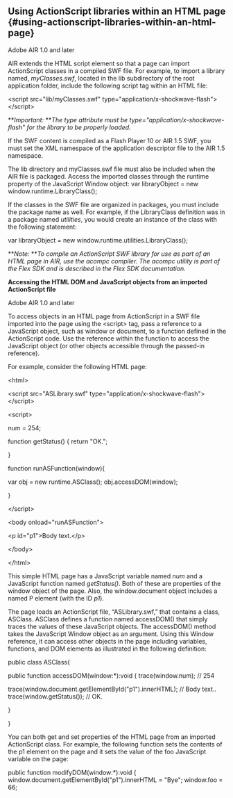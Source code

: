## Using ActionScript libraries within an HTML page {#using-actionscript-libraries-within-an-html-page}

Adobe AIR 1.0 and later

AIR extends the HTML script element so that a page can import ActionScript classes in a compiled SWF file. For example, to import a library named, _myClasses.swf_, located in the lib subdirectory of the root application folder, include the following script tag within an HTML file:

&lt;script src=&quot;lib/myClasses.swf&quot; type=&quot;application/x-shockwave-flash&quot;&gt;&lt;/script&gt;

**_Important:_ **_The type attribute must be type=&quot;application/x-shockwave-flash&quot; for the library to be properly loaded._

If the SWF content is compiled as a Flash Player 10 or AIR 1.5 SWF, you must set the XML namespace of the application descriptor file to the AIR 1.5 namespace.

The lib directory and myClasses.swf file must also be included when the AIR file is packaged. Access the imported classes through the runtime property of the JavaScript Window object: var libraryObject = new window.runtime.LibraryClass();

If the classes in the SWF file are organized in packages, you must include the package name as well. For example, if the LibraryClass definition was in a package named _utilities_, you would create an instance of the class with the following statement:

var libraryObject = new window.runtime.utilities.LibraryClass();

**_Note:_ **_To compile an ActionScript SWF library for use as part of an HTML page in AIR, use the acompc compiler. The acompc utility is part of the Flex SDK and is described in the Flex SDK documentation._

**Accessing the HTML DOM and JavaScript objects from an imported ActionScript file**

Adobe AIR 1.0 and later

To access objects in an HTML page from ActionScript in a SWF file imported into the page using the &lt;script&gt; tag, pass a reference to a JavaScript object, such as window or document, to a function defined in the ActionScript code. Use the reference within the function to access the JavaScript object (or other objects accessible through the passed-in reference).

For example, consider the following HTML page:

&lt;html&gt;

&lt;script src=&quot;ASLibrary.swf&quot; type=&quot;application/x-shockwave-flash&quot;&gt;&lt;/script&gt;

&lt;script&gt;

num = 254;

function getStatus() { return &quot;OK.&quot;;

}

function runASFunction(window){

var obj = new runtime.ASClass(); obj.accessDOM(window);

}

&lt;/script&gt;

&lt;body onload=&quot;runASFunction&quot;&gt;

&lt;p id=&quot;p1&quot;&gt;Body text.&lt;/p&gt;

&lt;/body&gt;

&lt;/html&gt;

This simple HTML page has a JavaScript variable named _num_ and a JavaScript function named _getStatus()_. Both of these are properties of the window object of the page. Also, the window.document object includes a named P element (with the ID _p1_).

The page loads an ActionScript file, “ASLibrary.swf,” that contains a class, ASClass. ASClass defines a function named accessDOM() that simply traces the values of these JavaScript objects. The accessDOM() method takes the JavaScript Window object as an argument. Using this Window reference, it can access other objects in the page including variables, functions, and DOM elements as illustrated in the following definition:

public class ASClass{

public function accessDOM(window:*):void { trace(window.num); // 254

trace(window.document.getElementById(&quot;p1&quot;).innerHTML); // Body text.. trace(window.getStatus()); // OK.

}

}

You can both get and set properties of the HTML page from an imported ActionScript class. For example, the following function sets the contents of the p1 element on the page and it sets the value of the foo JavaScript variable on the page:

public function modifyDOM(window:*):void { window.document.getElementById(&quot;p1&quot;).innerHTML = &quot;Bye&quot;; window.foo = 66;